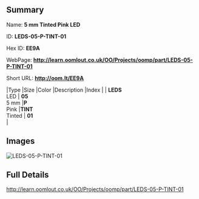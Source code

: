 

## Summary
 
Name: __5 mm Tinted Pink LED__

ID: __LEDS-05-P-TINT-01__

Hex ID: __EE9A__

WebPage: __http://learn.oomlout.co.uk/OO/Projects/oomp/part/LEDS-05-P-TINT-01__

Short URL: __http://oom.lt/EE9A__


|Type   |Size   |Color   |Description   |Index   |
| __LEDS__ <br>LED  | __05__<br>5 mm   |__P__<br>Pink    |__TINT__<br>Tinted    | __01__<br>  |


## Images
![LEDS-05-P-TINT-01](http://oomlout.com/oomp-gen/parts/LEDS-05-P-TINT-01/LEDS-05-P-TINT-01_420.jpg)

## Full Details

 http://learn.oomlout.co.uk/OO/Projects/oomp/part/LEDS-05-P-TINT-01

